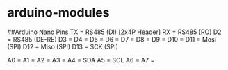 # arduino-modules


##Arduino Nano Pins
TX    = RS485 (DI)        [2x4P Header]
RX    = RS485 (RO)
D2    = RS485 (DE-RE)
D3    = 
D4    = 
D5    = 
D6    = 
D7    =
D8    =
D9    =
D10   =
D11   = Mosi (SPI)
D12   = Miso (SPI)
D13   = SCK  (SPI)

A0    = 
A1    = 
A2    = 
A3    = 
A4    = SDA
A5    = SCL
A6    =
A7    =
